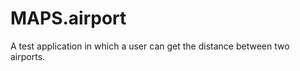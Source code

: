 MAPS.airport
============

A test application in which a user can get the distance between two airports.
